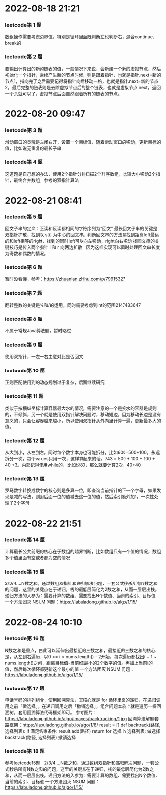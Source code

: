 # 2022-08-18 21:21

### leetcode第 1 题
数组操作需要考虑边界值，特别是循环里面既判断左也判断右，混合continue、break的

### leetcode第 2 题
要输出计算出的新的链表的值，一般情况下来说，会新建一个新的虚拟节点，然后初始化一个指针，后续产生新的节点时候，则是跟着指针，也就是指针.next=新的节点1，指向完了之后需要记得将指针向后移动一格，也就是指针.next=新的节点2。最后完整的链表则是去除虚拟节点后的整个链表，也就是虚拟节点.next，返回一个头就可以了，虚拟节点后面自然跟着所有的链表的节点。

# 2022-08-20 09:47
### leetcode第 3 题
滑动窗口的灵魂是左闭右开，设置一个目标值，随着滑动窗口的移动，更新目标的值，比如说无重复的最长子串

### leetcode第 4 题
这道题是自己想的办法，使用2个指针分别扫描2个升序数组，比较大小移动2个指针，最终合并数组，参考的双指针算法

# 2022-08-21 08:41
### leetcode第 5 题
回文子串的定义：正读和反读都相同的字符序列为“回文”
最长回文子串的关键是双指针扩散，找到以 s[i] 为中心的回文串。判断回文串的方法是找到距离left最远的和left相等的right，找到的同时left可以向左移动，right向右移动
找回文串的关键技巧是传入两个指针 l 和 r 向两边扩散，因为这样实现可以同时处理回文串长度为奇数和偶数的情况。

### leetcode第 6 题
暂时没看懂，参考：https://zhuanlan.zhihu.com/p/79915327

### leetcode第 7 题
翻转整数的关键是%和/的运用，同时需要考虑到int的范围2147483647

### leetcode第 8 题
不属于常规Java算法题，暂时略过

### leetcode第 9 题
使用双指针，一左一右主意对比是否回文

### leetcode第 10 题
正则匹配使用到的动态规划过于复杂，后面继续研究

### leetcode第 11 题
类似于按横纵坐标计算容器最大水的情况，需要注意的一个是接水的容器是规则的，不倾斜，另一个就是使用双指针解决问题时，移动短边，因为移动长边是没有意义的，只会让容器越来越小，所以使用双指针从外向里计算一遍，更新最多大的值。

### leetcode第 12 题
从大到小，从左到右。同时每个数字本身也可能拆分，比如600=500+100，永远拆分一次，每个values只用一次，这样算起来的话。743 = 500 + 100 + 100 + 40 +3。内部记得使用while的，比如说80，那么就要计算2次，40+40

### leetcode第 13 题
罗马数字转换成数字的核心则是多算一位，即查询当前指针的下一个字母，如果发现是减的写法，则用后面一位的值减去这一位的值，然后索引额外加1，一次性处理了2个字母

# 2022-08-22 21:51
### leetcode第 14 题
计算最长公共前缀的核心在于数组的越界判断，比如数组只有一个值的情况，数组多个值里面有空或者都为空的情况

### leetcode第 15 题
2/3/4....N数之和，通过数组双指针和递归解决问题，一套公式秒杀所有N数之和的问题，这里的关键点在于递归，栈的最低层简化为2数之和，从而一层层出栈。递归方法的入参为：需要计算的数组、需要找出N个数值、当前的索引、目标值
一个方法团灭 NSUM 问题：https://labuladong.github.io/algo/1/15/

# 2022-08-24 10:10
### leetcode第 16 题
N数之和是重点，由此可以延伸出最接近的三数之和，最接近的三数之和的核心是，从左到右遍历，以0 <= i < nums.length() - 2开始，每次遍历都找出i + 1 ~ nums.length()之间，距离目标值-当前i值最小的2个数字的值。再加上当前i的值，然后每次循环都更新这个最小的值
一个方法团灭 NSUM 问题：https://labuladong.github.io/algo/1/15/

### leetcode第 17 题
电话号码的排列组合，使用回溯算法，其核心就是 for 循环里面的递归，在递归调用之前「做选择」，在递归调用之后「撤销选择」，组合问题本质上就是遍历一棵回溯树，套用回溯算法代码框架即可。
参考图片：https://labuladong.github.io/algo/images/backtracking/1.jpg
回溯算法解题套路框架：https://labuladong.github.io/algo/1/8/
result = []
def backtrack(路径, 选择列表):
    if 满足结束条件:
    result.add(路径)
    return
for 选择 in 选择列表:
    做选择
    backtrack(路径, 选择列表)
    撤销选择

### leetcode第 18 题
参考leetcode15题，2/3/4....N数之和，通过数组双指针和递归解决问题，一套公式秒杀所有N数之和的问题，这里的关键点在于递归，栈的最低层简化为2数之和，从而一层层出栈。递归方法的入参为：需要计算的数组、需要找出N个数值、当前的索引、目标值
一个方法团灭 NSUM 问题：https://labuladong.github.io/algo/1/15/
